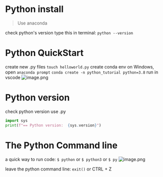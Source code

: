 # Python install
> Use anaconda

check python's version 
	type this in terminal: `python --version`
# Python QuickStart
create new .py files
	`touch helloworld.py`
create conda env on Windows, open `anaconda prompt`
	`conda create -n python_tutorial python=3.8`
run in vscode
	![image.png](https://cdn.jsdelivr.net/gh/Pokemongle/img_bed_0@main/img/202502260141968.png)

# Python version
check python version use .py
```python
import sys
print(f"== Python version:  {sys.version}")
```

# The Python Command line
a quick way to run code:  `$ python` or `$ python3` or `$ py`
![image.png](https://cdn.jsdelivr.net/gh/Pokemongle/img_bed_0@main/img/202502260147038.png)

leave the python command line: `exit()` or CTRL + Z

